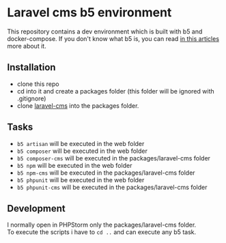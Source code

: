 # Laravel cms b5 environment
This repository contains a dev environment which is built with b5 and docker-compose.
If you don't know what b5 is, you can read [in this articles](https://christlieb.eu/blog/local-development-environment-with-b5-docker-and-traefik) more about it.

## Installation
* clone this repo
* cd into it and create a packages folder (this folder will be ignored with .gitignore)
* clone [laravel-cms](https://github.com/bambamboole/laravel-cms) into the packages folder.

## Tasks
* `b5 artisan` will be executed in the web folder
* `b5 composer` will be executed in the web folder
* `b5 composer-cms` will be executed in the packages/laravel-cms folder
* `b5 npm` will be executed in the web folder
* `b5 npm-cms` will be executed in the packages/laravel-cms folder
* `b5 phpunit` will be executed in the web folder
* `b5 phpunit-cms` will be executed in the packages/laravel-cms folder

## Development
I normally open in PHPStorm only the packages/laravel-cms folder.  
To execute the scripts i have to `cd ..` and can execute any b5 task.
